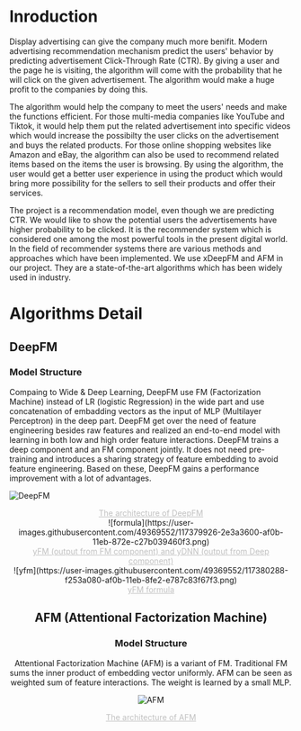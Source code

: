 # Inroduction

Display advertising can give the company much more benifit. Modern advertising recommendation mechanism predict the users' behavior by predicting advertisement Click-Through Rate (CTR). By giving a user and the page he is visiting, the algorithm will come with the probability that he will click on the given advertisement. The algorithm would make a huge profit to the companies by doing this.

The algorithm would help the company to meet the users' needs and make the functions efficient. For those multi-media companies like YouTube and Tiktok, it would help them put the related advertisement into specific videos which would increase the possibilty the user clicks on the advertisement and buys the related products. For those online shopping websites like Amazon and eBay, the algorithm can also be used to recommend related items based on the items the user is browsing. By using the algorithm, the user would get a better user experience in using the product which would bring more possibility for the sellers to sell their products and offer their services.

The project is a recommendation model, even though we are predicting CTR. We would like to show the potential users the advertisements have higher probability to be clicked. It is the recommender system which is considered one among the most powerful tools in the present digital world. In the field of recommender systems there are various methods and approaches which have been implemented. We use xDeepFM and AFM in our project. They are a state-of-the-art algorithms which has been widely used in industry.

# Algorithms Detail
## DeepFM
### Model Structure

Compaing to Wide & Deep Learning, DeepFM use FM (Factorization Machine) instead of LR (logistic Regression) in the wide part and use concatenation of embadding vectors as the input of MLP (Multilayer Perceptron) in the deep part. DeepFM get over the need of feature engineering besides raw features and realized an end-to-end model with learning in both low and high order feature interactions. DeepFM trains a deep component and an FM component jointly. It does not need pre-training and introduces a sharing strategy of feature embedding to avoid feature engineering. Based on these, DeepFM gains a performance improvement with a lot of advantages.

![DeepFM](https://user-images.githubusercontent.com/49369552/117379697-9c322d80-af0a-11eb-97fd-413983fa283b.png)
<center style="font-size:14px;color:#C0C0C0;text-decoration:underline"> The architecture of DeepFM </center> 

<div align=center>![formula](https://user-images.githubusercontent.com/49369552/117379926-2e3a3600-af0b-11eb-872e-c27b039460f3.png) 
<center style="font-size:14px;color:#C0C0C0;text-decoration:underline"> yFM (output from FM component) and yDNN (output from Deep component) </center> 
  
<div align=center>![yfm](https://user-images.githubusercontent.com/49369552/117380288-f253a080-af0b-11eb-8fe2-e787c83f67f3.png)
<center style="font-size:14px;color:#C0C0C0;text-decoration:underline"> yFM formula </center>


## AFM (Attentional Factorization Machine)
### Model Structure

Attentional Factorization Machine (AFM) is a variant of FM. Traditional FM sums the inner product of embedding vector uniformly. AFM can be seen as weighted sum of feature interactions. The weight is learned by a small MLP.

![AFM](https://user-images.githubusercontent.com/49369552/117373856-a4846b80-aefe-11eb-9b8a-f9244c2541c6.png)
<center style="font-size:14px;color:#C0C0C0;text-decoration:underline"> The architecture of AFM </center> 
